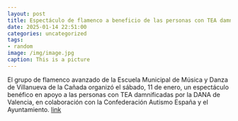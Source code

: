 ```yaml
---
layout: post
title: Espectáculo de flamenco a beneficio de las personas con TEA damnificadas por la DANA de Valencia
date: 2025-01-14 22:51:00
categories: uncategorized
tags:
- random
image: /img/image.jpg
caption: This is a picture
---
```

El grupo de flamenco avanzado de la Escuela Municipal de Música y Danza de Villanueva de la Cañada organizó el sábado, 11 de enero, un espectáculo benéfico en apoyo a las personas con TEA damnificadas por la DANA de Valencia, en colaboración con la Confederación Autismo España y el Ayuntamiento.    [link](https://www.ayto-villacanada.es/noticias/espectaculo-de-flamenco-a-beneficio-de-las-personas-con-tea-damnificadas-por-la-dana-de-valencia/)
